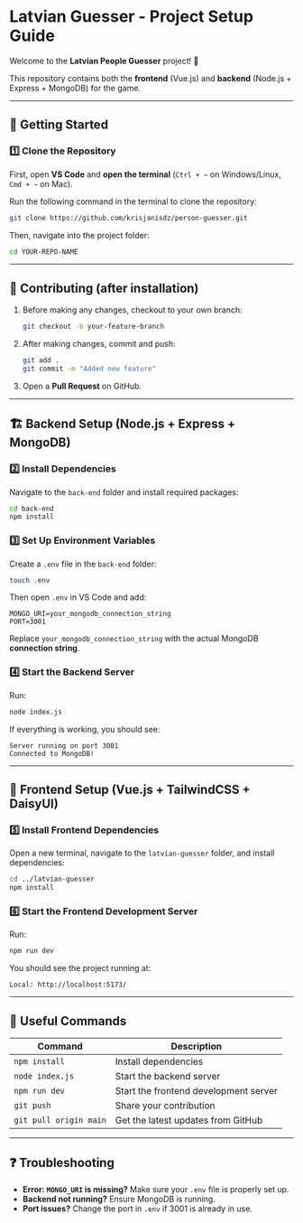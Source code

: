 # Latvian Guesser - Project Setup Guide

Welcome to the **Latvian People Guesser** project! 🎉

This repository contains both the **frontend** (Vue.js) and **backend** (Node.js + Express + MongoDB) for the game.

---

## 🚀 Getting Started

### 1️⃣ Clone the Repository

First, open **VS Code** and **open the terminal** (`Ctrl + ~` on Windows/Linux, `Cmd + ~` on Mac).

Run the following command in the terminal to clone the repository:

```bash
git clone https://github.com/krisjanisdz/person-guesser.git
```

Then, navigate into the project folder:

```bash
cd YOUR-REPO-NAME
```

---

## 🎯 Contributing (after installation)

1. Before making any changes, checkout to your own branch:
   ```bash
   git checkout -b your-feature-branch
   ```
2. After making changes, commit and push:
   ```bash
   git add .
   git commit -m "Added new feature"
   ```
3. Open a **Pull Request** on GitHub.

---

## 🏗️ Backend Setup (Node.js + Express + MongoDB)

### 2️⃣ Install Dependencies

Navigate to the `back-end` folder and install required packages:

```bash
cd back-end
npm install
```

### 3️⃣ Set Up Environment Variables

Create a `.env` file in the `back-end` folder:

```bash
touch .env
```

Then open `.env` in VS Code and add:

```env
MONGO_URI=your_mongodb_connection_string
PORT=3001
```

Replace `your_mongodb_connection_string` with the actual MongoDB **connection string**.

### 4️⃣ Start the Backend Server

Run:

```bash
node index.js
```

If everything is working, you should see:

```
Server running on port 3001
Connected to MongoDB!
```

---

## 🎨 Frontend Setup (Vue.js + TailwindCSS + DaisyUI)

### 5️⃣ Install Frontend Dependencies

Open a new terminal, navigate to the `latvian-guesser` folder, and install dependencies:

```bash
cd ../latvian-guesser
npm install
```

### 6️⃣ Start the Frontend Development Server

Run:

```bash
npm run dev
```

You should see the project running at:

```
Local: http://localhost:5173/
```

---

## 📝 Useful Commands

| Command                    | Description                           |
|----------------------------|---------------------------------------|
| `npm install`              | Install dependencies                  |
| `node index.js`            | Start the backend server              |
| `npm run dev`              | Start the frontend development server |
| `git push`                 | Share your contribution               |
| `git pull origin main`     | Get the latest updates from GitHub    |
---

## ❓ Troubleshooting

- **Error: `MONGO_URI` is missing?** Make sure your `.env` file is properly set up.
- **Backend not running?** Ensure MongoDB is running.
- **Port issues?** Change the port in `.env` if 3001 is already in use.
